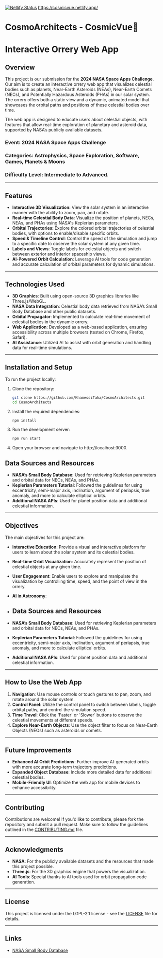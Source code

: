 [![Netlify Status](https://api.netlify.com/api/v1/badges/2aa0ba68-42ad-42db-8ce6-a799fbd44d10/deploy-status)](https://app.netlify.com/sites/cosmicvue/deploys)
https://cosmicvue.netlify.app/
# CosmoArchitects - CosmicVue🌌                      
# **Interactive Orrery Web App**              
                                        
## **Overview**                 
This project is our submission for the **2024 NASA Space Apps Challenge**. Our aim is to create an interactive orrery web app that visualizes celestial bodies such as planets, Near-Earth Asteroids (NEAs), Near-Earth Comets (NECs), and Potentially Hazardous Asteroids (PHAs) in our solar system. The orrery offers both a static view and a dynamic, animated model that showcases the orbital paths and positions of these celestial bodies over time.    
      
The web app is designed to educate users about celestial objects, with features that allow real-time exploration of planetary and asteroid data, supported by NASA’s publicly available datasets.

### **Event**: 2024 NASA Space Apps Challenge  
### **Categories**: Astrophysics, Space Exploration, Software, Games, Planets & Moons  
### **Difficulty Level**: Intermediate to Advanced.

---
     
## **Features**

- **Interactive 3D Visualization**: View the solar system in an interactive manner with the ability to zoom, pan, and rotate.
- **Real-time Celestial Body Data**: Visualize the position of planets, NECs, NEAs, and PHAs using NASA's Keplerian parameters.
- **Orbital Trajectories**: Explore the colored orbital trajectories of celestial bodies, with options to enable/disable specific orbits.
- **Speed & Timeline Control**: Control the speed of the simulation and jump to a specific date to observe the solar system at any given time.
- **Labels and Views**: Toggle labels for celestial objects and switch between exterior and interior spaceship views.
- **AI-Powered Orbit Calculation**: Leverage AI tools for code generation and accurate calculation of orbital parameters for dynamic simulations.

---

## **Technologies Used**  

- **3D Graphics**: Built using open-source 3D graphics libraries like Three.js/WebGL.
- **NASA Data Integration**: Celestial body data retrieved from NASA’s Small Body Database and other public datasets.
- **Orbital Propagator**: Implemented to calculate real-time movement of celestial bodies in the dynamic orrery.
- **Web Application**: Developed as a web-based application, ensuring accessibility across multiple browsers (tested on Chrome, Firefox, Safari).
- **AI Assistance**: Utilized AI to assist with orbit generation and handling data for real-time simulations.

---   

## **Installation and Setup**

To run the project locally:

1. Clone the repository:
   ```bash
   git clone https://github.com/KhamessiTaha/CosmoArchitects.git
   cd CosmoArchitects
   ```
2. Install the required dependencies:
   ```bash
   npm install
   ```


3. Run the development server:
   ```bash
   npm run start
   ```
4. Open your browser and navigate to http://localhost:3000.

## **Data Sources and Resources**

- **NASA’s Small Body Database**: Used for retrieving Keplerian parameters and orbital data for NECs, NEAs, and PHAs.
- **Keplerian Parameters Tutorial**: Followed the guidelines for using eccentricity, semi-major axis, inclination, argument of periapsis, true anomaly, and more to calculate elliptical orbits.
- **Additional NASA APIs**: Used for planet position data and additional celestial information.

---

## **Objectives**

The main objectives for this project are:

- **Interactive Education**: Provide a visual and interactive platform for users to learn about the solar system and its celestial bodies.
- **Real-time Orbit Visualization**: Accurately represent the position of celestial objects at any given time.
- **User Engagement**: Enable users to explore and manipulate the visualization by controlling time, speed, and the point of view in the orrery.
- **AI in Astronomy**:
- ## **Data Sources and Resources**

- **NASA’s Small Body Database**: Used for retrieving Keplerian parameters and orbital data for NECs, NEAs, and PHAs.
- **Keplerian Parameters Tutorial**: Followed the guidelines for using eccentricity, semi-major axis, inclination, argument of periapsis, true anomaly, and more to calculate elliptical orbits.
- **Additional NASA APIs**: Used for planet position data and additional celestial information.

---



## **How to Use the Web App**

1. **Navigation**: Use mouse controls or touch gestures to pan, zoom, and rotate around the solar system.
2. **Control Panel**: Utilize the control panel to switch between labels, toggle orbital paths, and control the simulation speed.
3. **Time Travel**: Click the 'Faster' or 'Slower' buttons to observe the celestial movements at different speeds.
4. **Explore Near-Earth Objects**: Use the object filter to focus on Near-Earth Objects (NEOs) such as asteroids or comets.

---

## **Future Improvements**

- **Enhanced AI Orbit Predictions**: Further improve AI-generated orbits with more accurate long-term trajectory predictions.
- **Expanded Object Database**: Include more detailed data for additional celestial bodies.
- **Mobile-Friendly UI**: Optimize the web app for mobile devices to enhance accessibility.

---

## **Contributing**

Contributions are welcome! If you'd like to contribute, please fork the repository and submit a pull request. Make sure to follow the guidelines outlined in the [CONTRIBUTING.md](./CONTRIBUTING.md) file.

---

## **Acknowledgments**

- **NASA**: For the publicly available datasets and the resources that made this project possible.
- **Three.js**: For the 3D graphics engine that powers the visualization.
- **AI Tools**: Special thanks to AI tools used for orbit propagation code generation.

---

## **License**

This project is licensed under the LGPL-2.1 license - see the [LICENSE](./LICENSE) file for details.

---

## **Links**

- [NASA Small Body Database](https://ssd.jpl.nasa.gov/sbdb_query.cgi)
